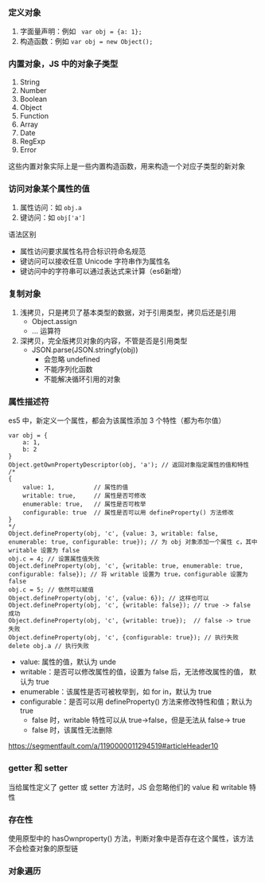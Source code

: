 ### 定义对象
1. 字面量声明：例如 ` var obj = {a: 1};`
2. 构造函数：例如 `var obj = new Object();`

### 内置对象，JS 中的对象子类型
1. String
2. Number
3. Boolean
4. Object
5. Function
6. Array
7. Date
8. RegExp
9. Error

这些内置对象实际上是一些内置构造函数，用来构造一个对应子类型的新对象

### 访问对象某个属性的值
1. 属性访问：如 ` obj.a `
2. 键访问：如  ` obj['a'] `

语法区别
* 属性访问要求属性名符合标识符命名规范
* 键访问可以接收任意 Unicode 字符串作为属性名
* 键访问中的字符串可以通过表达式来计算（es6新增）

### 复制对象
1. 浅拷贝，只是拷贝了基本类型的数据，对于引用类型，拷贝后还是引用
    * Object.assign
    * ... 运算符
2. 深拷贝，完全版拷贝对象的内容，不管是否是引用类型
    * JSON.parse(JSON.stringfy(obj))
        * 会忽略 undefined
        * 不能序列化函数
        * 不能解决循环引用的对象

### 属性描述符
es5 中，新定义一个属性，都会为该属性添加 3 个特性（都为布尔值）

```
var obj = {
    a: 1,
    b: 2
}
Object.getOwnPropertyDescriptor(obj, 'a'); // 返回对象指定属性的值和特性
/*
{
    value: 1,           // 属性的值
    writable: true,     // 属性是否可修改
    enumerable: true,   // 属性是否可枚举
    configurable: true  // 属性是否可以用 defineProperty() 方法修改
}
*/
Object.defineProperty(obj, 'c', {value: 3, writable: false, enumerable: true, configurable: true}); // 为 obj 对象添加一个属性 c，其中 writable 设置为 false
obj.c = 4; // 设置属性值失败
Object.defineProperty(obj, 'c', {writable: true, enumerable: true, configurable: false}); // 将 writable 设置为 true，configurable 设置为false
obj.c = 5; // 依然可以赋值
Object.defineProperty(obj, 'c', {value: 6}); // 这样也可以
Object.defineProperty(obj, 'c', {writable: false}); // true -> false 成功
Object.defineProperty(obj, 'c', {writable: true});  // false -> true 失败
Object.defineProperty(obj, 'c', {configurable: true}); // 执行失败
delete obj.a // 执行失败
```

* value: 属性的值，默认为 unde
* writable：是否可以修改属性的值，设置为 false 后，无法修改属性的值， 默认为 true
* enumerable：该属性是否可被枚举到，如 for in，默认为 true
* configurable：是否可以用 defineProperty() 方法来修改特性和值；默认为 true
    * false 时，writable 特性可以从 true->false，但是无法从 false-> true
    * false 时，该属性无法删除

https://segmentfault.com/a/1190000011294519#articleHeader10

### getter 和 setter
当给属性定义了 getter 或 setter 方法时，JS 会忽略他们的 value 和 writable 特性

### 存在性
使用原型中的 hasOwnproperty() 方法，判断对象中是否存在这个属性，该方法不会检查对象的原型链

### 对象遍历